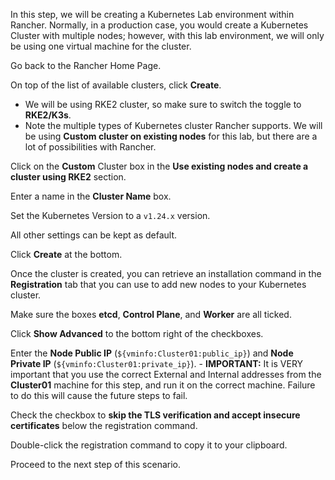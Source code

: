 In this step, we will be creating a Kubernetes Lab environment within Rancher. Normally, in a production case, you would create a Kubernetes Cluster with multiple nodes; however, with this lab environment, we will only be using one virtual machine for the cluster.

Go back to the Rancher Home Page.

On top of the list of available clusters, click **Create**.
  - We will be using RKE2 cluster, so make sure to switch the toggle to **RKE2/K3s**.
  - Note the multiple types of Kubernetes cluster Rancher supports. We will be using **Custom cluster on existing nodes** for this lab, but there are a lot of possibilities with Rancher.

Click on the **Custom** Cluster box in the **Use existing nodes and create a cluster using RKE2** section.

Enter a name in the **Cluster Name** box.

Set the Kubernetes Version to a `v1.24.x` version.

All other settings can be kept as default.

Click **Create** at the bottom.

Once the cluster is created, you can retrieve an installation command in the **Registration** tab that you can use to add new nodes to your Kubernetes cluster.

Make sure the boxes **etcd**, **Control Plane**, and **Worker** are all ticked.

Click **Show Advanced** to the bottom right of the checkboxes.

Enter the **Node Public IP** (`${vminfo:Cluster01:public_ip}`) and **Node Private IP** (`${vminfo:Cluster01:private_ip}`).
    - **IMPORTANT:** It is VERY important that you use the correct External and Internal addresses from the **Cluster01** machine for this step, and run it on the correct machine. Failure to do this will cause the future steps to fail.

Check the checkbox to **skip the TLS verification and accept insecure certificates** below the registration command.

Double-click the registration command to copy it to your clipboard.

Proceed to the next step of this scenario.
